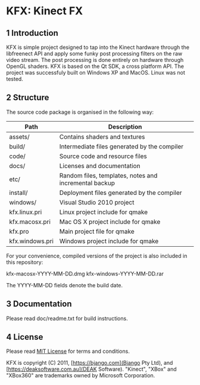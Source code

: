 # KFX: Kinect FX


## 1 Introduction

KFX is simple project designed to tap into the Kinect hardware through the libfreenect API and apply some funky post processing filters on the raw video stream. The post processing is done entirely on hardware through OpenGL shaders. KFX is based on the Qt SDK, a cross platform API. The project was successfuly built on Windows XP and MacOS. Linux was not tested.


## 2 Structure

The source code package is organised in the following way:

Path            | Description
---             | ---
assets/         | Contains shaders and textures
build/          | Intermediate files generated by the compiler
code/           | Source code and resource files
docs/           | Licenses and documentation
etc/            | Random files, templates, notes and incremental backup
install/        | Deployment files generated by the compiler
windows/        | Visual Studio 2010 project
kfx.linux.pri   | Linux project include for qmake
kfx.macosx.pri  | Mac OS X project include for qmake
kfx.pro         | Main project file for qmake
kfx.windows.pri | Windows project include for qmake

For your convenience, compiled versions of the project is also included in this repository:

   kfx-macosx-YYYY-MM-DD.dmg
   kfx-windows-YYYY-MM-DD.rar

The YYYY-MM-DD fields denote the build date.


## 3 Documentation

Please read doc/readme.txt for build instructions.


## 4 License

Please read [MIT License](doc/license-kfx.md) for terms and conditions.

KFX is copyright (C) 2011, [https://bjango.com](Bjango Pty Ltd), and
[https://deaksoftware.com.au](DEAK Software). "Kinect", "XBox" and "XBox360" are trademarks
owned by Microsoft Corporation.
